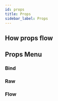 ```yaml
---
id: props
title: Props
sidebar_label: Props
---
```



## How props flow

## Props Menu

### Bind

### Raw

### Flow
